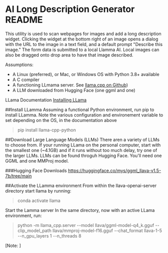 # AI Long Description Generator README

This utility is used to scan webpages for images and add a long description widget. Clicking the widget at the bottom right of an image opens a dialog with the URL to the image in a text field, and a default prompt "Describe this image." The form data is submitted to a local Llamma AI. Local images can also be dragged onto drop area to have that image described. 

Assumptions:
- A Linux (preferred), or Mac, or Windows OS with Python 3.8+ available
- A C compiler 
- A functioning LLmama server. See [llama.cpp on Github](https://github.com/ggerganov/llama.cpp))
- A LLM downloaded from Hugging Face (one ggml and one)

LLama Documentation
[Installing LLama](https://llama-cpp-python.readthedocs.io/en/stable/#installation)

##Install LLamma
Assuming a functional Python environment, run pip to install LLamma. Note the various configuration and environement variable to set depending on the OS, in the documentation above
>pip install llama-cpp-python



##Download Large Language Models (LLMs)
There aren a variety of LLMs to choose from. If your running LLama on the personal computer, start with the smallest one (~4.1GB) and if it runs without too much delay, try one of the larger LLMs. LLMs can be found throguh Hugging Face. You'll need one GGML and one MMProj model.

###Hugging Face Downloads
https://huggingface.co/mys/ggml_llava-v1.5-7b/tree/main

##Activate the LLamma environment
From within the llava-openai-server directory start llama by running:
>conda activate llama 

Start the Lamma server
In the same directory, now with an active LLama environment, run:
>python -m llama_cpp.server --model llava/ggml-model-q4_k.gguf --clip_model_path llava/mmproj-model-f16.gguf --chat_format llava-1-5 --n_gpu_layers 1 --n_threads 8

[Note: ]